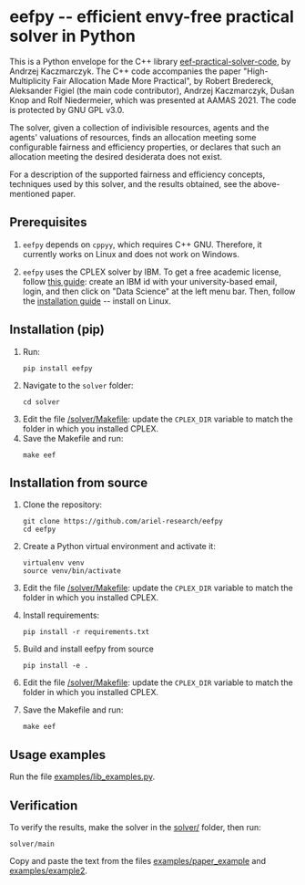 # eefpy -- efficient envy-free practical solver in Python

This is a Python envelope for the C++ library [eef-practical-solver-code](https://git.tu-berlin.de/akt-public/eef-practical-solver-code), by Andrzej Kaczmarczyk.
The C++ code accompanies the paper "High-Multiplicity Fair Allocation Made More Practical", by Robert Bredereck, Aleksander Figiel (the main code contributor), Andrzej Kaczmarczyk, Dušan Knop and Rolf Niedermeier, which was presented at AAMAS 2021. The code is protected by GNU GPL v3.0.

The solver, given a collection of indivisible resources, agents and the agents' valuations of resources, finds an allocation meeting some configurable fairness and efficiency properties, or declares that such an allocation meeting the desired desiderata does not exist.

For a description of the supported fairness and efficiency concepts, techniques used by this solver, and the results obtained, see the above-mentioned paper.

## Prerequisites

1. `eefpy` depends on `cppyy`, which requires C++ GNU. Therefore, it currently works on Linux and does not work on Windows.

2. `eefpy` uses the CPLEX solver by IBM. To get a free academic license, follow [this guide](https://community.ibm.com/community/user/ai-datascience/blogs/xavier-nodet1/2020/07/09/cplex-free-for-students): create an IBM id with your university-based email, login, and then click on "Data Science" at the left menu bar. Then, follow the [installation guide](https://www.ibm.com/docs/en/icos/20.1.0?topic=2010-installing-cplex-optimization-studio) -- install on Linux.

## Installation (pip)
1. Run:
    ```
    pip install eefpy
    ```
2. Navigate to the `solver` folder:
    ```
    cd solver
    ```
3. Edit the file [/solver/Makefile](/solver/Makefile): update the `CPLEX_DIR` variable to match the folder in which you installed CPLEX.
4.  Save the Makefile and run:
    ```
    make eef
    ```

## Installation from source
1. Clone the repository:
    ```
    git clone https://github.com/ariel-research/eefpy
    cd eefpy
    ```
2. Create a Python virtual environment and activate it:
    ```
    virtualenv venv
    source venv/bin/activate
    ```

3. Edit the file [/solver/Makefile](/solver/Makefile): update the `CPLEX_DIR` variable to match the folder in which you installed CPLEX.

4. Install requirements:
    ```
    pip install -r requirements.txt
    ```
5. Build and install eefpy from source
    ```
    pip install -e .
    ```
6. Edit the file [/solver/Makefile](/solver/Makefile): update the `CPLEX_DIR` variable to match the folder in which you installed CPLEX.
7.  Save the Makefile and run:
    ```
    make eef
    ```
    
## Usage examples

Run the file [examples/lib_examples.py](examples/lib_examples.py).

## Verification

To verify the results, make the solver in the [solver/](solver/) folder, then run:

    solver/main

Copy and paste the text from the files [examples/paper_example](examples/paper_example) and  [examples/example2](examples/example2).
